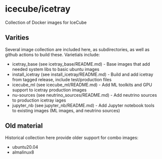 icecube/icetray
===============

Collection of Docker images for IceCube

Varities
--------
Several image collection are included here, as subdirectories, as well as github actions to build these.  Varietials include:

* icetray_base (see icetray_base/README.md) - Base images that add needed system libs to basic ubuntu images
* install_icetray (see install_icetray/README.md) - Build and add icetray from tagged release, include test/production files
* icecube_ml (see icecube_ml/README.md) - Add ML toolkits and GPU support to icetray production images
* nu-sources (see neutrino_sources/README.md) - Add neutrino sources to production icetray iages
* jupyter_nb (see jupyter_nb/README.md) - Add Jupyter notebook tools to existing images (ML images, and neutrino sources)

Old material
------------
Historical collection here provide older support for combo images:
* ubuntu20.04 
* almalinux8
